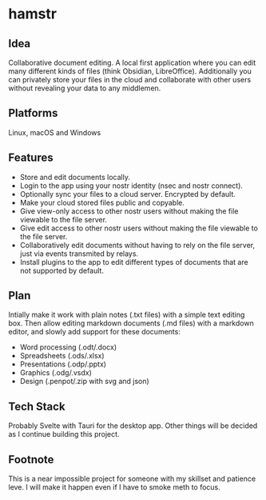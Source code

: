 # hamstr

## Idea
Collaborative document editing. A local first application where you can edit many different kinds of files (think Obsidian, LibreOffice). Additionally you can privately store your files in the cloud and collaborate with other users without revealing your data to any middlemen.

## Platforms
Linux, macOS and Windows

## Features
- Store and edit documents locally.
- Login to the app using your nostr identity (nsec and nostr connect).
- Optionally sync your files to a cloud server. Encrypted by default.
- Make your cloud stored files public and copyable.
- Give view-only access to other nostr users without making the file viewable to the file server.
- Give edit access to other nostr users without making the file viewable to the file server.
- Collaboratively edit documents without having to rely on the file server, just via events transmited by relays.
- Install plugins to the app to edit different types of documents that are not supported by default.

## Plan
Intially make it work with plain notes (.txt files) with a simple text editing box. Then allow editing markdown documents (.md files) with a markdown editor, and slowly add support for these documents:
- Word processing (.odt/.docx)
- Spreadsheets (.ods/.xlsx)
- Presentations (.odp/.pptx)
- Graphics (.odg/.vsdx)
- Design (.penpot/.zip with svg and json)

## Tech Stack
Probably Svelte with Tauri for the desktop app. Other things will be decided as I continue building this project.

## Footnote
This is a near impossible project for someone with my skillset and patience leve. I will make it happen even if I have to smoke meth to focus.
